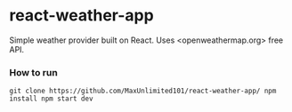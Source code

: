 # react-weather-app

Simple weather provider built on React. 
Uses <openweathermap.org> free API.

### How to run

`
git clone https://github.com/MaxUnlimited101/react-weather-app/
npm install
npm start dev
`
